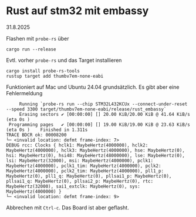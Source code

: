 # Rust auf stm32 mit embassy

31.8.2025

Flashen mit `probe-rs` über

    cargo run --release

Evtl. vorher `probe-rs` und das Target installieren

    cargo install probe-rs-tools
    rustup target add thumbv7em-none-eabi

Funktioniert auf Mac und Ubuntu 24.04 grundsätzlich. Es gibt aber eine Fehlermeldung

~~~~~~
     Running `probe-rs run --chip STM32L432KCUx --connect-under-reset --speed 3300 target/thumbv7em-none-eabi/release/rust_embassy`
     Erasing sectors ✔ [00:00:00] [] 20.00 KiB/20.00 KiB @ 41.64 KiB/s (eta 0s )
 Programming pages   ✔ [00:00:00] [] 19.00 KiB/19.00 KiB @ 23.63 KiB/s (eta 0s )    Finished in 1.311s
TRACE BDCR ok: 00008200
└─ <invalid location: defmt frame-index: 7>
DEBUG rcc: Clocks { hclk1: MaybeHertz(4000000), hclk2: MaybeHertz(4000000), hclk3: MaybeHertz(4000000), hse: MaybeHertz(0), hsi: MaybeHertz(0), hsi48: MaybeHertz(48000000), lse: MaybeHertz(0), lsi: MaybeHertz(32000), msi: MaybeHertz(4000000), pclk1: MaybeHertz(4000000), pclk1_tim: MaybeHertz(4000000), pclk2: MaybeHertz(4000000), pclk2_tim: MaybeHertz(4000000), pll1_p: MaybeHertz(0), pll1_q: MaybeHertz(0), pllsai1_p: MaybeHertz(0), pllsai1_q: MaybeHertz(0), pllsai2_p: MaybeHertz(0), rtc: MaybeHertz(32000), sai1_extclk: MaybeHertz(0), sys: MaybeHertz(4000000) }
└─ <invalid location: defmt frame-index: 9>
~~~~~~

Abbrechen mit `Ctrl-c`. Das Board ist aber geflasht.
